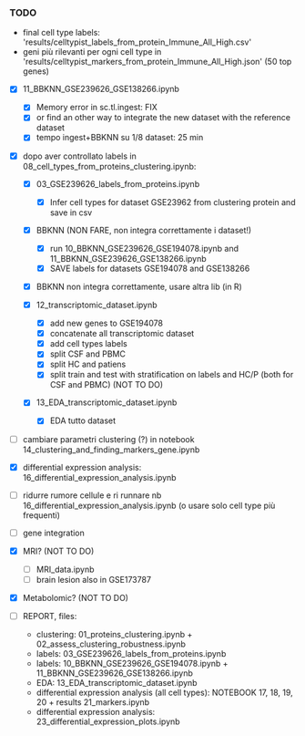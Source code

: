 ### TODO

- final cell type labels: 'results/celltypist_labels_from_protein_Immune_All_High.csv'
- geni più rilevanti per ogni cell type in 'results/celltypist_markers_from_protein_Immune_All_High.json' (50 top genes)

- [X] 11_BBKNN_GSE239626_GSE138266.ipynb
    - [X] Memory error in sc.tl.ingest: FIX
    - [X] or find an other way to integrate the new dataset with the reference dataset
    - [X] tempo ingest+BBKNN su 1/8 dataset: 25 min

- [X] dopo aver controllato labels in 08_cell_types_from_proteins_clustering.ipynb:

    - [X] 03_GSE239626_labels_from_proteins.ipynb
        - [X] Infer cell types for dataset GSE23962 from clustering protein and save in csv

    - [X] BBKNN (NON FARE, non integra correttamente i dataset!)
        - [X] run 10_BBKNN_GSE239626_GSE194078.ipynb and 11_BBKNN_GSE239626_GSE138266.ipynb
        - [X] SAVE labels for datasets GSE194078 and GSE138266
    
    - [X] BBKNN non integra correttamente, usare altra lib (in R)

    - [X] 12_transcriptomic_dataset.ipynb
        - [X] add new genes to GSE194078
        - [X] concatenate all transcriptomic dataset
        - [X] add cell types labels
        - [X] split CSF and PBMC
        - [X] split HC and patiens
        - [X] split train and test with stratification on labels and HC/P (both for CSF and PBMC) (NOT TO DO)

    - [X] 13_EDA_transcriptomic_dataset.ipynb
        - [X] EDA tutto dataset
        
- [ ] cambiare parametri clustering (?) in notebook 14_clustering_and_finding_markers_gene.ipynb

- [X] differential expression analysis: 16_differential_expression_analysis.ipynb
- [ ] ridurre rumore cellule e ri runnare nb 16_differential_expression_analysis.ipynb (o usare solo cell type più frequenti)

- [ ] gene integration

- [X] MRI? (NOT TO DO)
    - [ ] MRI_data.ipynb
    - [ ] brain lesion also in GSE173787

- [X] Metabolomic? (NOT TO DO)

- [ ] REPORT, files:
    - clustering: 01_proteins_clustering.ipynb + 02_assess_clustering_robustness.ipynb
    - labels: 03_GSE239626_labels_from_proteins.ipynb
    - labels: 10_BBKNN_GSE239626_GSE194078.ipynb + 11_BBKNN_GSE239626_GSE138266.ipynb
    - EDA: 13_EDA_transcriptomic_dataset.ipynb
    - differential expression analysis (all cell types): NOTEBOOK 17, 18, 19, 20 + results 21_markers.ipynb
    - differential expression analysis: 23_differential_expression_plots.ipynb